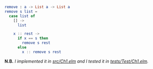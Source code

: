 ```elm
remove : a -> List a -> List a
remove s list =
  case list of
    [] ->
      list

    x :: rest ->
      if x == s then
        remove s rest
      else
        x :: remove s rest
```

**N.B.** *I implemented it in [src/Ch1.elm](src/Ch1.elm) and I tested it in
[tests/Test/Ch1.elm](tests/Test/Ch1.elm).*
